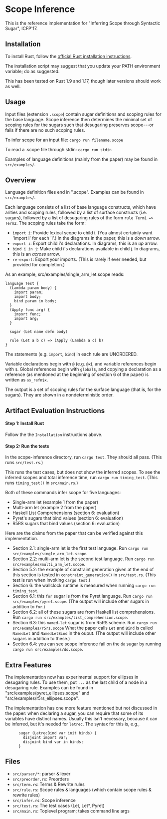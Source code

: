 # Scope Inference

This is the reference implementation for "Inferring Scope through Syntactic Sugar", ICFP'17.

## Installation

To install Rust, follow the
[official Rust installation instructions](https://www.rust-lang.org/en-US/install.html).

The installation script may suggest that you update your PATH
environment variable; do as suggested.

This has been tested on Rust 1.9 and 1.17, though later versions
should work as well.

## Usage

Input files (extension `.scope`) contain sugar definitions and
scoping rules for the base language. Scope inference then determines the
minimal set of scoping rules for the sugars such that desugaring
preserves scope---or fails if there are no such scoping rules.

To infer scope for an input file:
```cargo run filename.scope```

To read a .scope file through stdin:
```cargo run stdin```

Examples of language definitions (mainly from the paper) may be
found in `src/examples/`.

## Overview

Language definition files end in ".scope". Examples can be found in `src/examples/`.

Each language consists of a list of base language constructs,
which have arities and scoping rules,
followed by a list of surface constructs (i.e. sugars),
followed by a list of desugaring rules of the form `rule Term1 => Term2`.
The scoping rules take the form:

- `import i`: Provide lexical scope to child i.
              (You almost certainly want 'import i' for each 'i'.)
              In the diagrams in the paper, this is a *down* arrow.
- `export i`: Export child i's declarations.
              In diagrams, this is an *up* arrow.
- `bind i in j`: Make child i's declarations available in child j.
              In diagrams, this is an *across* arrow.
- `re-export`: Export your imports.
               (This is rarely if ever needed, but provided for completion.)

As an example, src/examples/single_arm_let.scope reads:

```text
language Test {
  (Lambda param body) {
    import param;
    import body;
    bind param in body;
  }
  (Apply func arg) {
    import func;
    import arg;
  }
  
  sugar (Let name defn body)
  
  rule (Let a b c) => (Apply (Lambda a c) b)
}
```

The statements (e.g. `import`, `bind`) in each rule are UNORDERED.

Variable declarations begin with `@` (e.g. `@x`), and variable
references begin with `$`. Global references begin with `global$`,
and copying a declaration as a reference (as mentioned at the
beginning of section 6 of the paper) is written as `as_refn$x`.

The output is a set of scoping rules for the surface language
(that is, for the sugars). They are shown in a nondeterministic
order.

## Artifact Evaluation Instructions

#### Step 1: Install Rust

Follow the the `Installation` instructions above.

#### Step 2: Run the tests

In the scope-inference directory, run `cargo test`.
They should all pass.
(This runs `src/test.rs`.)

This runs the test cases, but does not show the inferred scopes.
To see the inferred scopes and total inference time,
run `cargo run timing_test`. (This runs `timing_test()` in `src/main.rs`.)

Both of these commands infer scope for five languages:

- Single-arm let (example 1 from the paper)
- Multi-arm let (example 2 from the paper)
- Haskell List Comprehensions (section 6: evaluation)
- Pyret's sugars that bind values (section 6: evaluation)
- R5RS sugars that bind values (section 6: evaluation)

Here are the claims from the paper that can be verified against
this implementation.

- Section 2.1: single-arm let is the first test language.
  Run `cargo run src/examples/single_arm_let.scope`.
- Section 2.2: multi-arm let is the second test language.
  Run `cargo run src/examples/multi_arm_let.scope`.
- Section 5.2: the example of constraint generation given at the
end of this section is tested in `constraint_generation()` in `src/test.rs`.
(This test is run when invoking `cargo test`.)
- Section 6: the wallclock runtime is measured when running
`cargo run timing_test`.
- Section 6.1: this `for` sugar is from the Pyret language.
  Run `cargo run src/examples/pyret.scope`.
  (The output will include other sugars in addition to `for`.)
- Section 6.2: all of these sugars are from Haskell list
comprehensions.
  Run `cargo run src/examples/list_comprehension.scope`.
- Section 6.3: this `named-let` sugar is from R5RS scheme.
  Run `cargo run src/examples/r5rs.scope`
  What the paper calls `Let` and `Bind` is called `NamedLet` and
  `NamedLetBind` in the ouput.
  (The output will include other sugars in addition to these.)
- Section 6.4: you can see scope inference fail on the `do` sugar
by running `cargo run src/examples/do.scope`.

## Extra Features

The implementation now has experimental support for ellipses in
desugaring rules. To use them, put `...` as the last child of a
node in a desugaring rule. Examples can be found in
"src/examples/pyret_ellipses.scope" and "src/examples/r5rs_ellipses.scope".

The implementation has one more feature mentioned but not discussed in the paper: when
declaring a sugar, you can require that some of its variables have distinct names.
Usually this isn't necessary, because it can be inferred,
but it's needed for `letrec`. The syntax for this is, e.g.,
```text
      sugar (LetrecBind var init binds) {
        disjoint import var;
        disjoint bind var in binds;
      }
```

## Files

 - `src/parser/*`:       parser & lexer
 - `src/preorder.rs`:    Preorders
 - `src/term.rs`:        Terms & Rewrite rules
 - `src/rule.rs`:        Scope rules & languages (which contain scope rules & rewrite rules)
 - `src/infer.rs`:       Scope inference
 - `src/test.rs`:        The test cases (Let, Let*, Pyret)
 - `src/main.rs`:        Toplevel program; takes command line args
